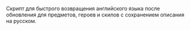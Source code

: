Скрипт для быстрого возвращения английского языка после обновления для предметов, героев и скилов с сохранением описания на русском.
